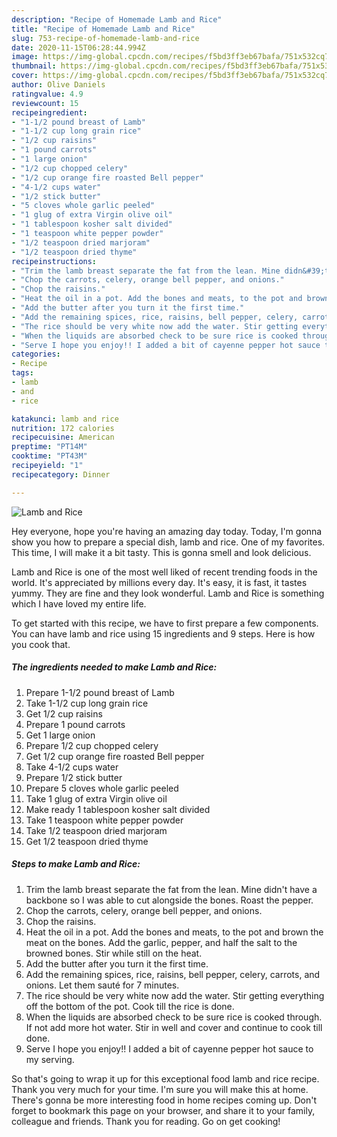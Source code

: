 ```yaml
---
description: "Recipe of Homemade Lamb and Rice"
title: "Recipe of Homemade Lamb and Rice"
slug: 753-recipe-of-homemade-lamb-and-rice
date: 2020-11-15T06:28:44.994Z
image: https://img-global.cpcdn.com/recipes/f5bd3ff3eb67bafa/751x532cq70/lamb-and-rice-recipe-main-photo.jpg
thumbnail: https://img-global.cpcdn.com/recipes/f5bd3ff3eb67bafa/751x532cq70/lamb-and-rice-recipe-main-photo.jpg
cover: https://img-global.cpcdn.com/recipes/f5bd3ff3eb67bafa/751x532cq70/lamb-and-rice-recipe-main-photo.jpg
author: Olive Daniels
ratingvalue: 4.9
reviewcount: 15
recipeingredient:
- "1-1/2 pound breast of Lamb"
- "1-1/2 cup long grain rice"
- "1/2 cup raisins"
- "1 pound carrots"
- "1 large onion"
- "1/2 cup chopped celery"
- "1/2 cup orange fire roasted Bell pepper"
- "4-1/2 cups water"
- "1/2 stick butter"
- "5 cloves whole garlic peeled"
- "1 glug of extra Virgin olive oil"
- "1 tablespoon kosher salt divided"
- "1 teaspoon white pepper powder"
- "1/2 teaspoon dried marjoram"
- "1/2 teaspoon dried thyme"
recipeinstructions:
- "Trim the lamb breast separate the fat from the lean. Mine didn&#39;t have a backbone so I was able to cut alongside the bones. Roast the pepper."
- "Chop the carrots, celery, orange bell pepper, and onions."
- "Chop the raisins."
- "Heat the oil in a pot. Add the bones and meats, to the pot and brown the meat on the bones. Add the garlic, pepper, and half the salt to the browned bones. Stir while still on the heat."
- "Add the butter after you turn it the first time."
- "Add the remaining spices, rice, raisins, bell pepper, celery, carrots, and onions. Let them sauté for 7 minutes."
- "The rice should be very white now add the water. Stir getting everything off the bottom of the pot. Cook till the rice is done."
- "When the liquids are absorbed check to be sure rice is cooked through. If not add more hot water. Stir in well and cover and continue to cook till done."
- "Serve I hope you enjoy!! I added a bit of cayenne pepper hot sauce to my serving."
categories:
- Recipe
tags:
- lamb
- and
- rice

katakunci: lamb and rice 
nutrition: 172 calories
recipecuisine: American
preptime: "PT14M"
cooktime: "PT43M"
recipeyield: "1"
recipecategory: Dinner

---
```



![Lamb and Rice](https://img-global.cpcdn.com/recipes/f5bd3ff3eb67bafa/751x532cq70/lamb-and-rice-recipe-main-photo.jpg)

Hey everyone, hope you're having an amazing day today. Today, I'm gonna show you how to prepare a special dish, lamb and rice. One of my favorites. This time, I will make it a bit tasty. This is gonna smell and look delicious.

Lamb and Rice is one of the most well liked of recent trending foods in the world. It's appreciated by millions every day. It's easy, it is fast, it tastes yummy. They are fine and they look wonderful. Lamb and Rice is something which I have loved my entire life.




To get started with this recipe, we have to first prepare a few components. You can have lamb and rice using 15 ingredients and 9 steps. Here is how you cook that.

<!--inarticleads1-->

##### The ingredients needed to make Lamb and Rice:

1. Prepare 1-1/2 pound breast of Lamb
1. Take 1-1/2 cup long grain rice
1. Get 1/2 cup raisins
1. Prepare 1 pound carrots
1. Get 1 large onion
1. Prepare 1/2 cup chopped celery
1. Get 1/2 cup orange fire roasted Bell pepper
1. Take 4-1/2 cups water
1. Prepare 1/2 stick butter
1. Prepare 5 cloves whole garlic peeled
1. Take 1 glug of extra Virgin olive oil
1. Make ready 1 tablespoon kosher salt divided
1. Take 1 teaspoon white pepper powder
1. Take 1/2 teaspoon dried marjoram
1. Get 1/2 teaspoon dried thyme




<!--inarticleads2-->

##### Steps to make Lamb and Rice:

1. Trim the lamb breast separate the fat from the lean. Mine didn&#39;t have a backbone so I was able to cut alongside the bones. Roast the pepper.
1. Chop the carrots, celery, orange bell pepper, and onions.
1. Chop the raisins.
1. Heat the oil in a pot. Add the bones and meats, to the pot and brown the meat on the bones. Add the garlic, pepper, and half the salt to the browned bones. Stir while still on the heat.
1. Add the butter after you turn it the first time.
1. Add the remaining spices, rice, raisins, bell pepper, celery, carrots, and onions. Let them sauté for 7 minutes.
1. The rice should be very white now add the water. Stir getting everything off the bottom of the pot. Cook till the rice is done.
1. When the liquids are absorbed check to be sure rice is cooked through. If not add more hot water. Stir in well and cover and continue to cook till done.
1. Serve I hope you enjoy!! I added a bit of cayenne pepper hot sauce to my serving.




So that's going to wrap it up for this exceptional food lamb and rice recipe. Thank you very much for your time. I'm sure you will make this at home. There's gonna be more interesting food in home recipes coming up. Don't forget to bookmark this page on your browser, and share it to your family, colleague and friends. Thank you for reading. Go on get cooking!
